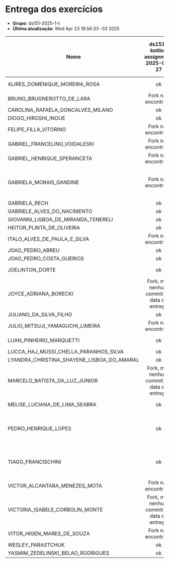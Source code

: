 # Entrega dos exercícios

- **Grupo**: ds151-2025-1-t
- **Última atualização**: Wed Apr 23 18:56:33 -03 2025

|Nome| ds151-kotlin-assignment<br>2025-03-27| ds151-tic-tac-toe-assignment<br>2025-03-16| ds151-movies-app-assignment<br>2025-03-23|
|----| :---:| :---:| :---:|
|ALIRES_DOMENIQUE_MOREIRA_ROSA|  ok |  Fork não encontrado |  ok |
|BRUNO_BRUGNEROTTO_DE_LARA|  Fork não encontrado |  Fork não encontrado |  ok |
|CAROLINA_RAFAELA_GONCALVES_MILANO|  ok |  ok |  ok |
|DIOGO_HIROSHI_INOUE|  ok |  ok |  ok |
|FELIPE_FILLA_VITORINO|  Fork não encontrado |  Fork não encontrado |  Fork não encontrado |
|GABRIEL_FRANCELINO_VOIDALESKI|  Fork não encontrado |  ok |  ok |
|GABRIEL_HENRIQUE_SPERANCETA|  Fork não encontrado |  ok |  ok |
|GABRIELA_MORAIS_GANDINE|  Fork não encontrado |  Fork, mas nenhum commit até data de entrega|  Fork não encontrado |
|GABRIELA_RECH|  ok |  ok |  ok |
|GABRIELE_ALVES_DO_NACIMENTO|  ok |  ok |  ok |
|GIOVANNI_LISBOA_DE_MIRANDA_TENERELI|  ok |  ok |  ok |
|HEITOR_PLINTA_DE_OLIVEIRA|  ok |  ok |  ok |
|ITALO_ALVES_DE_PAULA_E_SILVA|  Fork não encontrado |  ok |  Fork não encontrado |
|JOAO_PEDRO_ABREU|  ok |  ok |  ok |
|JOAO_PEDRO_COSTA_GUERIOS|  ok |  ok |  ok |
|JOELINTON_DORTE|  ok |  Fork não encontrado |  Fork não encontrado |
|JOYCE_ADRIANA_BORECKI|  Fork, mas nenhum commit até data de entrega|  ok |  ok |
|JULIANO_DA_SILVA_FILHO|  ok |  ok |  ok |
|JULIO_MITSUJI_YAMAGUCHI_LIMEIRA|  Fork não encontrado |  Fork não encontrado |  Fork não encontrado |
|LUAN_PINHEIRO_MARQUETTI|  ok |  Fork não encontrado |  ok |
|LUCCA_HAJ_MUSSI_CHELLA_PARANHOS_SILVA|  ok |  ok |  ok |
|LYANDRA_CHRISTINA_SHAYENE_LISBOA_DO_AMARAL|  ok |  ok |  ok |
|MARCELO_BATISTA_DA_LUZ_JUNIOR|  Fork, mas nenhum commit até data de entrega|  ok |  ok |
|MELISE_LUCIANA_DE_LIMA_SEABRA|  ok |  ok |  Fork não encontrado |
|PEDRO_HENRIQUE_LOPES|  ok |  ok |  Fork, mas nenhum commit até data de entrega|
|TIAGO_FRANCISCHINI|  ok |  Fork, mas nenhum commit até data de entrega|  ok |
|VICTOR_ALCANTARA_MENEZES_MOTA|  Fork não encontrado |  ok |  ok |
|VICTORIA_ISABELE_CORBOLIN_MONTE|  Fork, mas nenhum commit até data de entrega|  ok |  ok |
|VITOR_HIGEN_MARES_DE_SOUZA|  Fork não encontrado |  ok |  Fork não encontrado |
|WESLEY_PARASTCHUK|  ok |  ok |  ok |
|YASMIM_ZEDELINSKI_BELAO_RODRIGUES|  ok |  ok |  ok |
